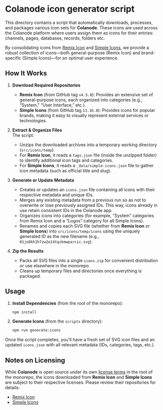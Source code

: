 # Colanode icon generator script

This directory contains a script that automatically downloads, processes, and packages various icon sets for **Colanode**. These icons are used across the Colanode platform where users assign them as icons for their entries: channels, pages, databases, records, folders etc.

By consolidating icons from [Remix Icon](https://github.com/Remix-Design/RemixIcon) and [Simple Icons](https://github.com/simple-icons/simple-icons), we provide a robust collection of icons—both general-purpose (Remix Icon) and brand-specific (Simple Icons)—for an optimal user experience.

## How It Works

1. **Download Required Repositories**

   - **Remix Icon** (from GitHub tag `v4.5.0`): Provides an extensive set of general-purpose icons, each organized into categories (e.g., “System,” “User Interface,” etc.).
   - **Simple Icons** (from GitHub tag `13.16.0`): Provides icons for popular brands, making it easy to visually represent external services or technologies.

2. **Extract & Organize Files**  
   The script:

   - Unzips the downloaded archives into a temporary working directory (`src/icons/temp`).
   - For **Remix Icon**, it reads a `tags.json` file (inside the unzipped folder) to identify additional icon tags and categories.
   - For **Simple Icons**, it reads a `_data/simple-icons.json` file to gather icon metadata (such as official title and slug).

3. **Generate or Update Metadata**

   - Creates or updates an `icons.json` file containing all icons with their respective metadata and unique IDs.
   - Merges any existing metadata from a previous run so as not to overwrite or lose previously assigned IDs. This way, icons already in use retain consistent IDs in the Colanode app.
   - Organizes icons into categories (for example, “System” categories from Remix Icon and a “Logos” category for all Simple Icons).
   - Renames and copies each SVG file (whether from **Remix Icon** or **Simple Icons**) into `src/icons/temp/icons` using the uniquely generated ID as the new filename (e.g., `01je8kh1h7zw2e14tqzkmwparcic.svg`).

4. **Zip the Results**
   - Packs all SVG files into a single `icons.zip` for convenient distribution or use elsewhere in the monorepo.
   - Cleans up temporary files and directories once everything is packaged.

## Usage

1. **Install Dependencies** (from the root of the monorepo):

   ```bash
   npm install
   ```

2. **Generate Icons** (from the `scripts` directory):

   ```bash
   npm run generate:icons
   ```

Once the script completes, you’ll have a fresh set of SVG icon files and an updated `icons.json` with all relevant metadata (IDs, categories, tags, etc.).

## Notes on Licensing

While **Colanode** is open source under its own [license terms](../../../LICENSE) in the root of the monorepo, the icons downloaded from **Remix Icon** and **Simple Icons** are subject to their respective licenses. Please review their repositories for details:

- [Remix Icon](https://github.com/Remix-Design/RemixIcon)
- [Simple Icons](https://github.com/simple-icons/simple-icons)
